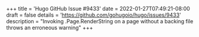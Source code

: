 +++
title = 'Hugo GitHub Issue #9433'
date = 2022-01-27T07:49:21-08:00
draft = false
details = 'https://github.com/gohugoio/hugo/issues/9433'
description = "Invoking .Page.RenderString on a page without a backing file throws an erroneous warning"
+++
